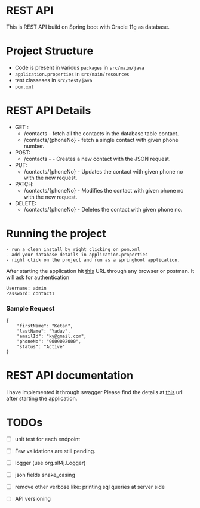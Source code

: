 # REST API

This is REST API build on Spring boot with Oracle 11g as database.

# Project Structure 
- Code is present in various `packages` in `src/main/java`
- `application.properties` in `src/main/resources`
- test classeses in `src/test/java`
- `pom.xml`

# REST API Details
- GET :
    - /contacts             - fetch all the contacts in the database table contact.
    - /contacts/{phoneNo}   - fetch a single contact with given phone number.
- POST:
    - /contacts -           - Creates a new contact with the JSON request.
- PUT:
    - /contacts/{phoneNo}    - Updates the contact with given phone no with the new request.
- PATCH:
    - /contacts/{phoneNo}    - Modifies the contact with given phone no with the new request.
- DELETE:
    - /contacts/{phoneNo}    - Deletes the contact with given phone no.

# Running the project 
    - run a clean install by right clicking on pom.xml
	- add your database details in application.properties
    - right click on the project and run as a springboot application.
 
 After starting the application hit [this](http://localhost:3010/evocon/contacts/) URL through any browser or postman. 
 It will ask for authentication 

```
Username: admin
Password: contact1
```

### Sample Request

```
{
    "firstName": "Ketan",
    "lastName": "Yadav",
    "emailId": "ky@gmail.com",
    "phoneNo": "9009002000",
    "status": "Active"
}
```
 
# REST API documentation

I have implemented it through swagger 
Please find the details at [this](http://localhost:3010/evocon/swagger-ui.html) url after starting the application.
 
# TODOs
- [ ] unit test for each endpoint
- [ ] Few validations are still pending.
- [ ] logger (use org.slf4j.Logger)
- [ ] json fields snake_casing
- [ ] remove other verbose like: printing sql queries at server side
- [ ] API versioning
 
